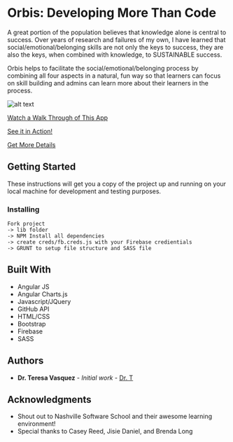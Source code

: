 # Orbis: Developing More Than Code

A great portion of the population believes that knowledge alone is central to success. Over years of research and failures of my own, I have learned that social/emotional/belonging skills are not only the keys to success, they are also the keys, when combined with knowledge, to SUSTAINABLE success.

Orbis helps to facilitate the social/emotional/belonging process by combining all four aspects in a natural, fun way so that learners can focus on skill building and admins can learn more about their learners in the process.

![alt text](https://i0.wp.com/www.drteresavasquez.com/wp-content/uploads/2017/06/Slide03.jpg "Get Your ORBiS ON!")

[Watch a Walk Through of This App](https://youtu.be/EgoEj7eA8Ak)

[See it in Action!](https://drteresavasquez.github.io/FRONT-END-CAPSTONE-ORBIS)

[Get More Details](https://docs.google.com/document/d/1YzUXYjXBc-FAL8U81qMkV7vlJBCFTZ9R31iSgyB_2ao/edit?usp=sharing)

## Getting Started

These instructions will get you a copy of the project up and running on your local machine for development and testing purposes.

### Installing

```
Fork project
-> lib folder
-> NPM Install all dependencies
-> create creds/fb.creds.js with your Firebase credientials
-> GRUNT to setup file structure and SASS file
```

## Built With

* Angular JS
* Angular Charts.js
* Javascript/JQuery
* GitHub API
* HTML/CSS
* Bootstrap
* Firebase
* SASS

## Authors

* **Dr. Teresa Vasquez** - *Initial work* - [Dr. T](https://github.com/drteresavasquez)

## Acknowledgments

* Shout out to Nashville Software School and their awesome learning environment!
* Special thanks to Casey Reed, Jisie Daniel, and Brenda Long

